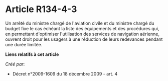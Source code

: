 # Article R134-4-3

Un arrêté du ministre chargé de l'aviation civile et du ministre chargé du budget fixe le cas échéant la liste des
équipements et des procédures qui, en permettant d'optimiser l'utilisation des services de navigation aérienne, ouvrent droit
pour les usagers à une réduction de leurs redevances pendant une durée limitée.

**Liens relatifs à cet article**

_Créé par_:

  - Décret n°2009-1609 du 18 décembre 2009 - art. 4
